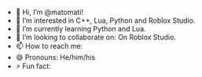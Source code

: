 - 👋 Hi, I’m @matomati!
- 👀 I’m interested in C++, Lua, Python and Roblox Studio.
- 🌱 I’m currently learning Python and Lua.
- 💞️ I’m looking to collaborate on: On Roblox Studio.
- 📫 How to reach me: 
- 😄 Pronouns: He/him/his
- ⚡ Fun fact:

<!---
matomati/matomati is a ✨ special ✨ repository because its `README.md` (this file) appears on your GitHub profile.
You can click the Preview link to take a look at your changes.
--->
